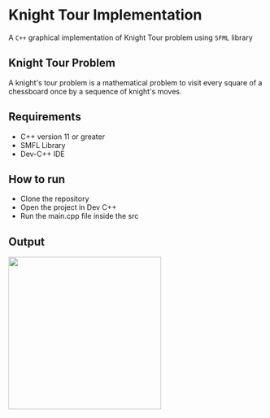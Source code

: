 # Knight Tour Implementation


A ``C++`` graphical implementation of Knight Tour problem using ``SFML`` library


## Knight Tour Problem


A knight's tour problem is a mathematical problem to visit every square of a chessboard once by a sequence of knight's moves.

 
## Requirements


- C++  version 11 or greater
- SMFL Library
- Dev-C++ IDE


## How to run
* Clone the repository
* Open the project in Dev C++
* Run the main.cpp file inside the src


## Output


<img src="https://user-images.githubusercontent.com/47594854/143402379-951db5c0-9c8f-4242-8afa-cba2377d2bec.png" width="300">
